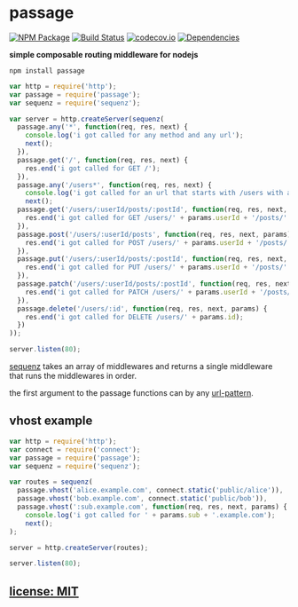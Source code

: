 # passage

[![NPM Package](https://img.shields.io/npm/v/passage.svg?style=flat)](https://www.npmjs.org/package/passage)
[![Build Status](https://travis-ci.org/snd/passage.svg?branch=master)](https://travis-ci.org/snd/passage/branches)
[![codecov.io](http://codecov.io/github/snd/passage/coverage.svg?branch=master)](http://codecov.io/github/snd/passage?branch=master)
[![Dependencies](https://david-dm.org/snd/passage.svg)](https://david-dm.org/snd/passage)

**simple composable routing middleware for nodejs**

```
npm install passage
```

```javascript
var http = require('http');
var passage = require('passage');
var sequenz = require('sequenz');

var server = http.createServer(sequenz(
  passage.any('*', function(req, res, next) {
    console.log('i got called for any method and any url');
    next();
  }),
  passage.get('/', function(req, res, next) {
    res.end('i got called for GET /');
  }),
  passage.any('/users*', function(req, res, next) {
    console.log('i got called for an url that starts with /users with any method');
    next();
  passage.get('/users/:userId/posts/:postId', function(req, res, next, params) {
    res.end('i got called for GET /users/' + params.userId + '/posts/' + params.postId);
  }),
  passage.post('/users/:userId/posts', function(req, res, next, params) {
    res.end('i got called for POST /users/' + params.userId + '/posts/');
  }),
  passage.put('/users/:userId/posts/:postId', function(req, res, next, params) {
    res.end('i got called for PUT /users/' + params.userId + '/posts/' + params.postId);
  }),
  passage.patch('/users/:userId/posts/:postId', function(req, res, next, params) {
    res.end('i got called for PATCH /users/' + params.userId + '/posts/' + params.postId);
  }),
  passage.delete('/users/:id', function(req, res, next, params) {
    res.end('i got called for DELETE /users/' + params.id);
  })
));

server.listen(80);
```

[sequenz](https://github.com/snd/sequenz) takes an array of middlewares
and returns a single middleware that runs the middlewares in order.

the first argument to the passage functions can by any [url-pattern](https://github.com/snd/url-pattern).

## vhost example

```javascript
var http = require('http');
var connect = require('connect');
var passage = require('passage');
var sequenz = require('sequenz');

var routes = sequenz(
  passage.vhost('alice.example.com', connect.static('public/alice')),
  passage.vhost('bob.example.com', connect.static('public/bob')),
  passage.vhost(':sub.example.com', function(req, res, next, params) {
    console.log('i got called for ' + params.sub + '.example.com');
    next();
);

server = http.createServer(routes);

server.listen(80);
```

## [license: MIT](LICENSE)
